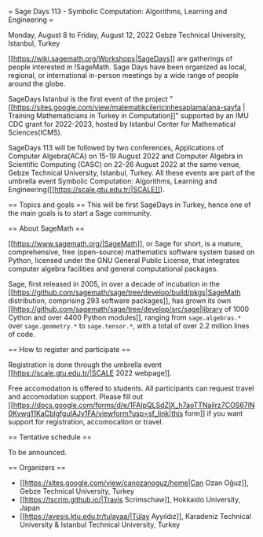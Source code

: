 = Sage Days 113 - Symbolic Computation: Algorithms, Learning and Engineering =

Monday, August 8 to Friday, August 12, 2022
Gebze Technical University, Istanbul, Turkey

[[https://wiki.sagemath.org/Workshops|SageDays]] are gatherings of people interested in !SageMath. Sage Days have been organized as local, regional, or international in-person meetings by a wide range of people around the globe. 

SageDays Istanbul is the first event of the project "[[https://sites.google.com/view/matematikcilericinhesaplama/ana-sayfa | Training Mathematicians in Turkey in Computation]]" supported by an IMU CDC grant for 2022-2023, hosted by Istanbul Center for Mathematical Sciences(ICMS).

SageDays 113 will be followed by two conferences, Applications of Computer Algebra(ACA) on 15-19 August 2022 and Computer Algebra in Scientific Computing (CASC) on 22-26 August 2022 at the same venue, Gebze Technical University, Istanbul, Turkey. All these events are part of the umbrella event Symbolic Computation: Algorithms, Learning and Engineering([[https://scale.gtu.edu.tr/|SCALE]]).



== Topics and goals ==
This will be first SageDays in Turkey, hence one of the main goals is to start a Sage community. 

== About SageMath ==

[[https://www.sagemath.org/|SageMath]], or Sage for short, is a mature, comprehensive, free (open-source) mathematics software system based on Python, licensed under the GNU General Public License, that integrates computer algebra facilities and general computational packages. 

Sage, first released in 2005, in over a decade of incubation in the  [[https://github.com/sagemath/sage/tree/develop/build/pkgs|SageMath distribution, comprising 293 software packages]], has grown its own [[https://github.com/sagemath/sage/tree/develop/src/sage|library of 1000 Cython and over 4400 Python modules]], ranging from `sage.algebras.*` over `sage.geometry.*` to `sage.tensor.*`, with a total of over 2.2 million lines of code.  

== How to register and participate ==

Registration is done through the umbrella event [[https://scale.gtu.edu.tr/|SCALE 2022 webpage]].

Free accomodation is offered to students. All participants can request travel and accomodation support. Please fill out [[https://docs.google.com/forms/d/e/1FAIpQLSdZlX_h7aoTTNailrz7COS67lN0Kvwg11KaCblgfguIAJy1FA/viewform?usp=sf_link|this form]] if you want support for registration, accomocation or travel.

== Tentative schedule ==

To be announced.

== Organizers ==

 * [[https://sites.google.com/view/canozanoguz/home|Can Ozan Oğuz]], Gebze Technical University, Turkey
 * [[https://tscrim.github.io/|Travis Scrimschaw]], Hokkaido University, Japan
 * [[https://avesis.ktu.edu.tr/tulayaa/|Tülay Ayyıldız]], Karadeniz Technical University & Istanbul Technical University, Turkey
